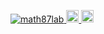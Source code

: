 <p align="left">
  <a href="https://github.com/math87lab/math87lab/">
    <img src="https://komarev.com/ghpvc/?username=math87lab" alt="math87lab" />
  </a>
  <a href="http://twitter.com/makun8787">
    <img height="20" src="https://img.shields.io/twitter/follow/makun8787?label=Twitter&logo=twitter&style=flat" />
  </a>
  <a href="https://github.com/math87lab">
    <img height="20" src="https://img.shields.io/github/followers/math87lab?label=follow&logo=github&style=flat" />
  </a>
</p>
